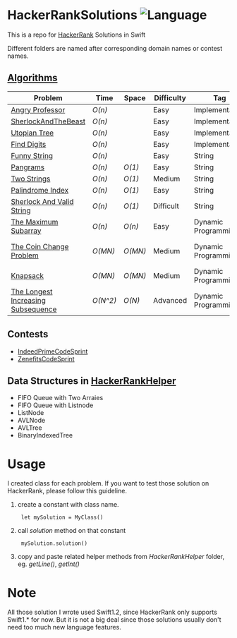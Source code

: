 # HackerRankSolutions ![Language](https://img.shields.io/badge/language-Swift-orange.svg)
This is a repo for [HackerRank](https://www.hackerrank.com/domains) Solutions in Swift

Different folders are named after corresponding domain names or contest names.

## [Algorithms](HRSwift/Algorithms)
 Problem         |    Time           | Space           | Difficulty    | Tag          | Note
---------------- |  ---------------- | --------------- | ------------- |--------------| -----
[Angry Professor](https://www.hackerrank.com/challenges/angry-professor) |  _O(n)_   |    | Easy | Implementation
[SherlockAndTheBeast](https://www.hackerrank.com/challenges/sherlock-and-the-beast) |  _O(n)_   |    | Easy | Implementation
[Utopian Tree](https://www.hackerrank.com/challenges/utopian-tree) |  _O(n)_   |    | Easy | Implementation
[Find Digits](https://www.hackerrank.com/challenges/find-digits) |  _O(n)_   |    | Easy | Implementation
[Funny String](https://www.hackerrank.com/challenges/funny-string) |  _O(n)_   |    | Easy | String
[Pangrams](https://www.hackerrank.com/challenges/pangrams) |  _O(n)_   |  _O(1)_  | Easy | String
[Two Strings](https://www.hackerrank.com/challenges/two-strings) |  _O(n)_   |  _O(1)_  | Medium | String | Set
[Palindrome Index](https://www.hackerrank.com/challenges/palindrome-index) |  _O(n)_   |  _O(1)_  | Easy | String 
[Sherlock And Valid String](https://www.hackerrank.com/challenges/sherlock-and-valid-string) |  _O(n)_   |  _O(1)_  | Difficult | String | Dictionary
[The Maximum Subarray](https://www.hackerrank.com/challenges/maxsubarray) |  _O(n)_   | _O(n)_  | Easy | Dynamic Programming
[The Coin Change Problem](https://www.hackerrank.com/challenges/coin-change) |  _O(MN)_   | _O(MN)_  | Medium | Dynamic Programming | bottom-up table construction
[Knapsack](https://www.hackerrank.com/challenges/unbounded-knapsack) |  _O(MN)_   | _O(MN)_  | Medium | Dynamic Programming | memoization in swift
[The Longest Increasing Subsequence](https://www.hackerrank.com/challenges/longest-increasing-subsequent) |  _O(N^2)_   | _O(N)_  | Advanced | Dynamic Programming | time out

## Contests
* [IndeedPrimeCodeSprint](https://www.hackerrank.com/contests/indeed-prime-codesprint/challenges)
* [ZenefitsCodeSprint](https://www.hackerrank.com/contests/zenhacks/challenges)

## Data Structures in [HackerRankHelper](HRSwift/HackerRankHelper/HackerRankHelper.swift)
* FIFO Queue with Two Arraies
* FIFO Queue with Listnode
* ListNode
* AVLNode
* AVLTree
* BinaryIndexedTree

# Usage

I created class for each problem. If you want to test those solution on HackerRank, please follow this guideline.

1. create a constant with class name.

        let mySolution = MyClass()
2. call *solution* method on that constant

        mySolution.solution()
3. copy and paste related helper methods from *HackerRankHelper* folder, eg. *getLine()*, *getInt()*

# Note

All those solution I wrote used Swift1.2, since HackerRank only supports Swift1.* for now. But it is not a big deal since those solutions usually don't need too much new language features.

